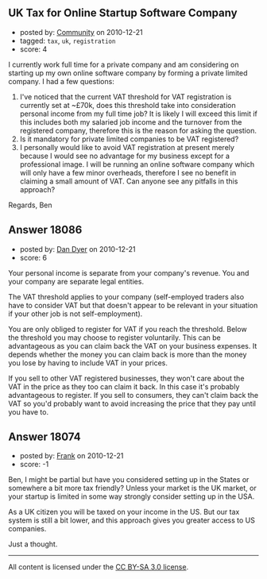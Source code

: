 ## UK Tax for Online Startup Software Company

- posted by: [Community](https://stackexchange.com/users/-1/-1-community) on 2010-12-21
- tagged: `tax`, `uk`, `registration`
- score: 4

I currently work full time for a private company and am considering on starting up my own online software company by forming a private limited company.  I had a few questions:

 1. I've noticed that the current VAT threshold for VAT registration is currently set at ~£70k, does this threshold take into consideration personal income from my full time job?  It is likely I will exceed this limit if this includes both my salaried job income and the turnover from the registered company, therefore this is the reason for asking the question.
 2. Is it mandatory for private limited companies to be VAT registered?
 3. I personally would like to avoid VAT registration at present merely because I would see no advantage for my business except for a professional image.  I will be running an online software company which will only have a few minor overheads, therefore I see no benefit in claiming a small amount of VAT.  Can anyone see any pitfalls in this approach?

Regards,
Ben





## Answer 18086

- posted by: [Dan Dyer](https://stackexchange.com/users/-1/4221-dan-dyer) on 2010-12-21
- score: 6

Your personal income is separate from your company's revenue.  You and your company are separate legal entities.

The VAT threshold applies to your company (self-employed traders also have to consider VAT but that doesn't appear to be relevant in your situation if your other job is not self-employment).

You are only obliged to register for VAT if you reach the threshold.  Below the threshold you may choose to register voluntarily.  This can be advantageous as you can claim back the VAT on your business expenses.  It depends whether the money you can claim back is more than the money you lose by having to include VAT in your prices.

If you sell to other VAT registered businesses, they won't care about the VAT in the price as they too can claim it back.  In this case it's probably advantageous to register.  If you sell to consumers, they can't claim back the VAT so you'd probably want to avoid increasing the price that they pay until you have to.


## Answer 18074

- posted by: [Frank](https://stackexchange.com/users/-1/4858-frank) on 2010-12-21
- score: -1

Ben, I might be partial but have you considered setting up in the States or somewhere a bit more tax friendly?  Unless your market is the UK market, or your startup is limited in some way strongly consider setting up in the USA.

As a UK citizen you will be taxed on your income in the US.  But our tax system is still a bit lower, and this approach gives you greater access to US companies.  

Just a thought. 





---

All content is licensed under the [CC BY-SA 3.0 license](https://creativecommons.org/licenses/by-sa/3.0/).

